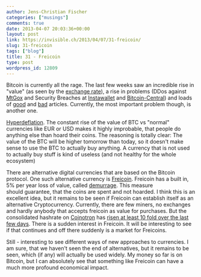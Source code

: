 ```yaml
---
author: Jens-Christian Fischer
categories: ["musings"]
comments: true
date: 2013-04-07 20:03:36+00:00
layout: post
link: https://invisible.ch/2013/04/07/31-freicoin/
slug: 31-freicoin
tags: ["blog"]
title: 31 - Freicoin
type: post
wordpress_id: 12809
---
```


Bitcoin is currently all the rage. The last few weeks saw an incredible rise in "value" (as seen by the [exchange rate](https://bitcoincharts.com/)), a rise in problems (DDos against [MtGox](https://mtgox.com) and Security Breaches at [Instawallet](https://instawallet.org/) and [Bitcoin-Central](https://bitcoin-central.net)) and loads of [good](https://medium.com/money-banking/2b5ef79482cb) and [bad](https://self-evident.org/?p=993&buffer_share=fe463&utm_source=buffer) articles. Currently, the most important problem though, is another one.

[Hyperdeflation](https://www.newstatesman.com/economics/2013/04/bitcoin-hyperdeflation). The constant rise of the value of BTC vs "normal" currencies like EUR or USD makes it highly improbable, that people do anything else than hoard their coins. The reasoning is totally clear: The value of the BTC will be higher tomorrow than today, so it doesn't make sense to use the BTC to actually buy anything. A currency that is not used to actually buy stuff is kind of useless (and not healthy for the whole ecosystem)


There are alternative digital currencies that are based on the Bitcoin protocol. One such alternative currency is [Freicoin](https://freico.in). Freicoin has a built in, 5% per year loss of value, called [demurrage](https://en.wikipedia.org/wiki/Demurrage_(currency)). This measure should guarantee, that the coins are spent and not hoarded. I think this is an excellent idea, but it remains to be seen if Freicoin can establish itself as an alternative Cryptocurrency. Currently, there are few miners, no exchanges and hardly anybody that accepts freicoin as value for purchases. But the consolidated hashrate on [Coinotron](https://coinotron.com/coinotron/AccountServlet?action=statistics) has [risen at least 10 fold over the last few days](https://www.freicoin.org/freicoin-hash-rate-graph-t82.html). There is a sudden interest in Freicoin. It will be interesting to see if that continues and off there suddenly is a market for Freicoins.


Still - interesting to see different ways of new approaches to currencies. I am sure, that we haven't seen the end of alternatives, but it remains to be seen, which (if any) will actually be used widely. My money so far is on Bitcoin, but I can absolutely see that something like Freicoin can have a much more profound economical impact.



